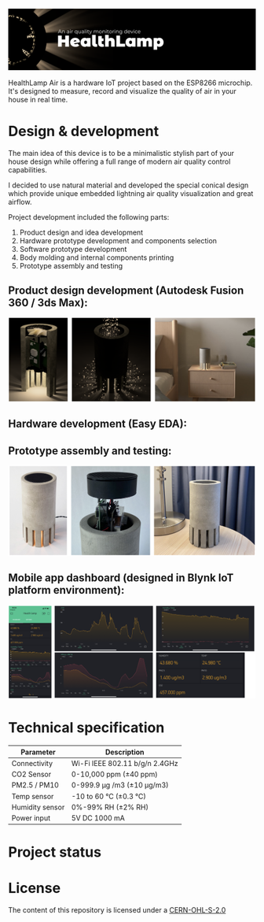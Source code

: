 ![Intro](https://github.com/rodionpotachin/iot-air-quality-healthlamp-project/blob/master/img/Intro.png?raw=true)

HealthLamp Air is a hardware IoT project based on the ESP8266 microchip. It's designed to measure, record and visualize the quality of air in your house in real time.

# Design & development

The main idea of this device is to be a minimalistic stylish part of your house design while offering a full range of modern air quality control capabilities.

I decided to use natural material and developed the special conical design which provide unique embedded lightning air quality visualization and great airflow.

Project development included the following parts:
1. Product design and idea development
2. Hardware prototype development and components selection
2. Software prototype development
3. Body molding and internal components printing
4. Prototype assembly and testing

## Product design development (Autodesk Fusion 360 / 3ds Max):

![Render1](https://github.com/rodionpotachin/iot-air-quality-healthlamp-project/blob/master/img/Render1.PNG?raw=true)

## Hardware development (Easy EDA):

## Prototype assembly and testing:

![MVP](https://github.com/rodionpotachin/iot-air-quality-healthlamp-project/blob/master/img/MVP.png?raw=true)

## Mobile app dashboard (designed in Blynk IoT platform environment):

![App](https://github.com/rodionpotachin/iot-air-quality-healthlamp-project/blob/master/img/App.png?raw=true)

# Technical specification

| Parameter  | Description  |
| ---------- | ------------ |
| Connectivity |Wi-Fi IEEE 802.11 b/g/n 2.4GHz|
| CO2 Sensor | 0-10,000 ppm (±40 ppm)|
| PM2.5 / PM10 | 0-999.9 μg /m3 (±10 μg/m3)|
| Temp sensor| -10 to 60 ℃ (±0.3 ℃)|
| Humidity sensor | 0%-99% RH (±2% RH)|
| Power input | 5V DC 1000 mA |

# Project status

# License

The content of this repository is licensed under a [CERN-OHL-S-2.0](https://cern-ohl.web.cern.ch)
